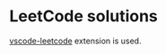 # LeetCode solutions 

[vscode-leetcode](https://marketplace.visualstudio.com/items?itemName=LeetCode.vscode-leetcode) extension is used.